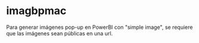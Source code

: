# imagbpmac
Para generar imágenes pop-up en PowerBI con "simple image", se requiere que las imágenes sean públicas en una url.
